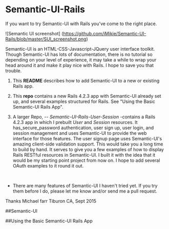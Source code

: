 # Semantic-UI-Rails
If you want to try Semantic-UI with Rails you've come to the right place.  

![Semantic UI screenshot] (https://github.com/iMikie/Semantic-UI-Rails/blob/master/SUI_screenshot.png)

Semantic-UI is an HTML-CSS-Javascript-JQuery user interface toolkit. Though Semantic-UI has lots of documentation, there is no tutorial so depending on your level of experience, it may take a while to wrap your head around it and make it play nice with Rails.  I hope to save you that trouble.

1. This **README** describes how to add Semantic-UI to a new or existing Rails app.  
2. This **repo** contains a new Rails 4.2.3 app with Semantic-UI already set up, and several examples structured for Rails.  See "Using the Basic Semantic-UI Rails App".

3. A larger Repo, -- *Semantic-UI-Rails-User-Session* -contains a Rails 4.2.3 app in which I prebuilt *User* and *Session* resources.  It has_secure_password authentication, user sign up, user login, and session management and uses Semantic-UI to provide the web interface for those features.  The user signup page uses Semantic-UI's amazing client-side validation support.  This would take you a long time to build by hand.  It serves to give you a few examples of how to display Rails RESTful resources in Semantic-UI.  I built it with the idea that it would be my starting point project from now on. I hope to add several OAuth examples to it round it out.  


<br>


* There are many features of Semantic-UI I haven't tried yet.  If you try them before I do, please let me know and/or send me a pull request.

Thanks Michael farr
Tiburon CA, Sept 2015

##Semantic-UI

##Using the Basic Semantic-UI Rails App
